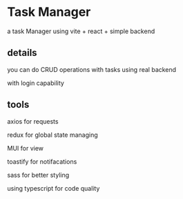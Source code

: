 # Task Manager

a task Manager using vite + react + simple backend

## details 

you can do CRUD operations with tasks using real backend 

with login capability

## tools 

axios for requests 

redux for global state managing

MUI for view

toastify for notifacations

sass for better styling

using typescript for code quality
